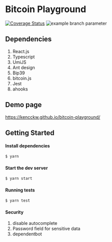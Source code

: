 # Bitcoin Playground

[![Coverage Status](https://coveralls.io/repos/github/kencckw/bitcoin-playground/badge.svg?branch=master)](https://coveralls.io/github/kencckw/bitcoin-playground?branch=master)
![example branch parameter](https://github.com/kencckw/bitcoin-playground/actions/workflows/deploy.yml/badge.svg)

## Dependencies

1. React.js
2. Typescript
3. UmiJS
4. Ant design
5. Bip39
6. bitcoin.js
7. Jest
8. ahooks

## Demo page

https://kencckw.github.io/bitcoin-playground/

## Getting Started

#### Install dependencies

```bash
$ yarn
```

#### Start the dev server
```bash
$ yarn start
```

#### Running tests
```bash
$ yarn test
```

#### Security

1. disable autocomplete  
2. Password field for sensitive data
3. dependentbot
